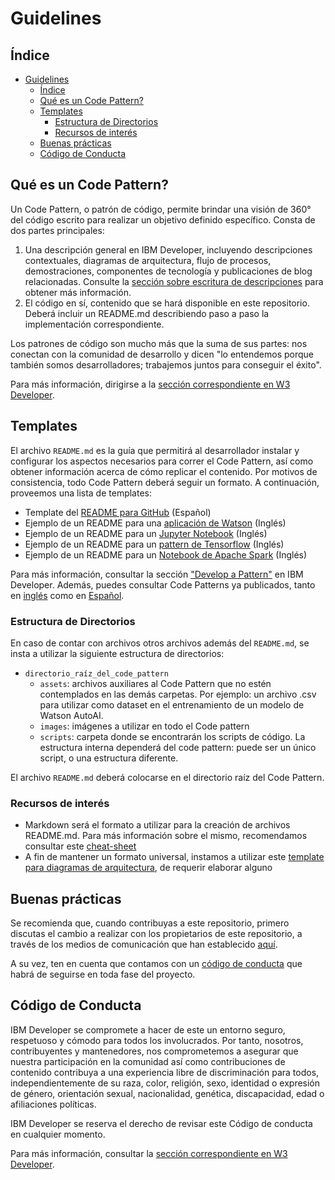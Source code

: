 # Guidelines

## Índice

- [Guidelines](#guidelines)
  - [Índice](#índice)
  - [Qué es un Code Pattern?](#qué-es-un-code-pattern)
  - [Templates](#templates)
    - [Estructura de Directorios](#estructura-de-directorios)
    - [Recursos de interés](#recursos-de-interés)
  - [Buenas prácticas](#buenas-prácticas)
  - [Código de Conducta](#código-de-conducta)

## Qué es un Code Pattern?

Un Code Pattern, o patrón de código, permite brindar una visión de 360° del código escrito para realizar un objetivo definido específico. Consta de dos partes principales:

1. Una descripción general en IBM Developer, incluyendo descripciones contextuales, diagramas de arquitectura, flujo de procesos, demostraciones, componentes de tecnología y publicaciones de blog relacionadas. Consulte la [sección sobre escritura de descripciones](https://w3.ibm.com/developer/docs/content/write-overview/) para obtener más información.
2. El código en sí, contenido que se hará disponible en este repositorio. Deberá incluir un README.md describiendo paso a paso la implementación correspondiente.

Los patrones de código son mucho más que la suma de sus partes: nos conectan con la comunidad de desarrollo y dicen "lo entendemos porque también somos desarrolladores; trabajemos juntos para conseguir el éxito".

Para más información, dirigirse a la [sección correspondiente en W3 Developer](https://w3.ibm.com/developer/docs/content/code-patterns/).

## Templates

El archivo `README.md` es la guía que permitirá al desarrollador instalar y configurar los aspectos necesarios para correr el Code Pattern, así como obtener información acerca de cómo replicar el contenido. Por motivos de consistencia, todo Code Pattern deberá seguir un formato. A continuación, proveemos una lista de templates:

- Template del [README para GitHub](TEMPLATE.md) (Español)
- Ejemplo de un README para una [aplicación de Watson](https://github.com/IBM/watson-banking-chatbot/blob/master/README.md) (Inglés)
- Ejemplo de un README para un [Jupyter Notebook](https://github.com/IBM/pixiedust-traffic-analysis/blob/master/README.md) (Inglés)
- Ejemplo de un README para un [pattern de Tensorflow](https://github.com/IBM/tensorflow-hangul-recognition/blob/master/README.md) (Inglés)
- Ejemplo de un README para un [Notebook de Apache Spark](https://github.com/IBM/elasticsearch-spark-recommender/blob/master/README.md) (Inglés)

Para más información, consultar la sección ["Develop a Pattern"](https://w3.ibm.com/developer/docs/content/develop-pattern/0) en IBM Developer. Además, puedes consultar Code Patterns ya publicados, tanto en [inglés](https://developer.ibm.com/patterns/) como en [Español](https://developer.ibm.com/es/patterns/).

### Estructura de Directorios

En caso de contar con archivos otros archivos además del `README.md`, se insta a utilizar la siguiente estructura de directorios:

- `directorio_raíz_del_code_pattern`
  - `assets`: archivos auxiliares al Code Pattern que no estén contemplados en las demás carpetas. Por ejemplo: un archivo .csv para utilizar como dataset en el entrenamiento de un modelo de Watson AutoAI.
  - `images`: imágenes a utilizar en todo el Code pattern
  - `scripts`: carpeta donde se encontrarán los scripts de código. La estructura interna dependerá del code pattern: puede ser un único script, o una estructura diferente.

El archivo `README.md` deberá colocarse en el directorio raíz del Code Pattern.

### Recursos de interés

- Markdown será el formato a utilizar para la creación de archivos README.md. Para más información sobre el mismo, recomendamos consultar este [cheat-sheet](https://www.markdownguide.org/cheat-sheet/)
- A fin de mantener un formato universal, instamos a utilizar este [template para diagramas de arquitectura](https://github.ibm.com/IBMCode/IBMCodeContent/blob/master/docs/patterns/templates/pattern-architecture-diagrams.pptx), de requerir elaborar alguno

## Buenas prácticas

Se recomienda que, cuando contribuyas a este repositorio, primero discutas el cambio a realizar con los propietarios de este repositorio, a través de los medios de comunicación que han establecido [aquí](../CONTRIBUITING.md).

A su vez, ten en cuenta que contamos con un [código de conducta](GUIDELINES.md#codigo-de-conducta) que habrá de seguirse en toda fase del proyecto.

## Código de Conducta

IBM Developer se compromete a hacer de este un entorno seguro, respetuoso y cómodo para todos los involucrados. Por tanto, nosotros, contribuyentes y mantenedores, nos comprometemos a asegurar que nuestra participación en la comunidad así como contribuciones de contenido contribuya a una experiencia libre de discriminación para todos, independientemente de su raza, color, religión, sexo, identidad o expresión de género, orientación sexual, nacionalidad, genética, discapacidad, edad o afiliaciones políticas.

IBM Developer se reserva el derecho de revisar este Código de conducta en cualquier momento. 

Para más información, consultar la [sección correspondiente en W3 Developer](https://w3.ibm.com/developer/docs/events/code-conduct/).